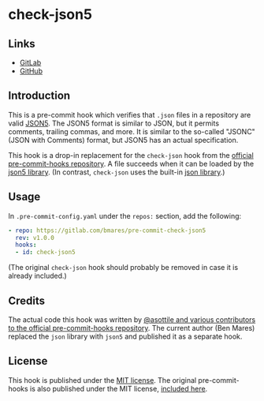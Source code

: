# check-json5

## Links

- [GitLab](https://gitlab.com/bmares/pre-commit-check-json5)
- [GitHub](https://github.com/maresb/pre-commit-check-json5)

## Introduction

This is a pre-commit hook which verifies that `.json` files in a repository are valid [JSON5](https://json5.org/). The JSON5 format is similar to JSON, but it permits comments, trailing commas, and more. It is similar to the so-called "JSONC" (JSON with Comments) format, but JSON5 has an actual specification.

This hook is a drop-in replacement for the `check-json` hook from the [official pre-commit-hooks repository](https://pre-commit.com/hooks.html). A file succeeds when it can be loaded by the [json5 library](https://pypi.org/project/json5/). (In contrast, `check-json` uses the built-in [json library](https://docs.python.org/3/library/json.html).)

## Usage

In `.pre-commit-config.yaml` under the `repos:` section, add the following:

```yaml
- repo: https://gitlab.com/bmares/pre-commit-check-json5
  rev: v1.0.0
  hooks:
  - id: check-json5
```

(The original `check-json` hook should probably be removed in case it is already included.)

## Credits

The actual code this hook was written by [@asottile and various contributors to the official pre-commit-hooks repository](https://github.com/pre-commit/pre-commit-hooks/commits/master/pre_commit_hooks/check_json.py). The current author (Ben Mares) replaced the `json` library with `json5` and published it as a separate hook.

## License

This hook is published under the [MIT license](LICENSE). The original pre-commit-hooks is also published under the MIT license, [included here](LICENSE.pre-commit-hooks).
